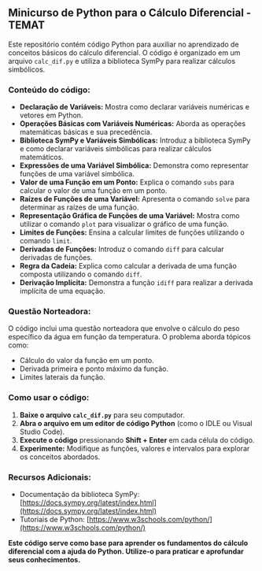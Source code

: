 ## Minicurso de Python para o Cálculo Diferencial - TEMAT

Este repositório contém código Python para auxiliar no aprendizado de conceitos básicos do cálculo diferencial. O código é organizado em um arquivo `calc_dif.py` e utiliza a biblioteca SymPy para realizar cálculos simbólicos.

### Conteúdo do código:

- **Declaração de Variáveis:** Mostra como declarar variáveis numéricas e vetores em Python.
- **Operações Básicas com Variáveis Numéricas:** Aborda as operações matemáticas básicas e sua precedência.
- **Biblioteca SymPy e Variáveis Simbólicas:** Introduz a biblioteca SymPy e como declarar variáveis simbólicas para realizar cálculos matemáticos.
- **Expressões de uma Variável Simbólica:** Demonstra como representar funções de uma variável simbólica.
- **Valor de uma Função em um Ponto:** Explica o comando `subs` para calcular o valor de uma função em um ponto.
- **Raízes de Funções de uma Variável:** Apresenta o comando `solve` para determinar as raízes de uma função.
- **Representação Gráfica de Funções de uma Variável:** Mostra como utilizar o comando `plot` para visualizar o gráfico de uma função.
- **Limites de Funções:** Ensina a calcular limites de funções utilizando o comando `limit`.
- **Derivadas de Funções:** Introduz o comando `diff` para calcular derivadas de funções.
- **Regra da Cadeia:** Explica como calcular a derivada de uma função composta utilizando o comando `diff`.
- **Derivação Implícita:** Demonstra a função `idiff` para realizar a derivada implícita de uma equação.

### Questão Norteadora:

O código inclui uma questão norteadora que envolve o cálculo do peso específico da água em função da temperatura. O problema aborda tópicos como:

- Cálculo do valor da função em um ponto.
- Derivada primeira e ponto máximo da função.
- Limites laterais da função.

### Como usar o código:

1. **Baixe o arquivo `calc_dif.py`** para seu computador.
2. **Abra o arquivo em um editor de código Python** (como o IDLE ou Visual Studio Code).
3. **Execute o código** pressionando **Shift + Enter** em cada célula do código.
4. **Experimente:** Modifique as funções, valores e intervalos para explorar os conceitos abordados.

### Recursos Adicionais:

- Documentação da biblioteca SymPy: [https://docs.sympy.org/latest/index.html](https://docs.sympy.org/latest/index.html)
- Tutoriais de Python: [https://www.w3schools.com/python/](https://www.w3schools.com/python/)

**Este código serve como base para aprender os fundamentos do cálculo diferencial com a ajuda do Python. Utilize-o para praticar e aprofundar seus conhecimentos.**
